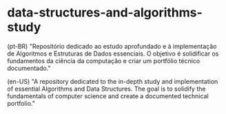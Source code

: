 # data-structures-and-algorithms-study

(pt-BR)
"Repositório dedicado ao estudo aprofundado e à implementação de Algoritmos e Estruturas de Dados essenciais. O objetivo é solidificar os fundamentos da ciência da computação e criar um portfólio técnico documentado."

(en-US)
"A repository dedicated to the in-depth study and implementation of essential Algorithms and Data Structures. The goal is to solidify the fundamentals of computer science and create a documented technical portfolio."



